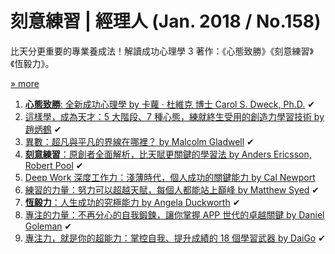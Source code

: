 # 刻意練習 | 經理人 (Jan. 2018 / No.158)

比天分更重要的專業養成法！解讀成功心理學 3 著作：《心態致勝》《刻意練習》《恆毅力》。

[» more](https://www.managertoday.com.tw/magazines/view/127424)

1. [**心態致勝**: 全新成功心理學 by 卡蘿 ‧ 杜維克 博士 Carol S. Dweck, Ph.D.](https://books.google.com.tw/books?id=XTEkDwAAQBAJ&hl=zh-TW&num=10) ✔
1. [這樣學，成為天才：5 大階段、7 種心態，練就終生受用的創造力學習技術 by 趙炳鶴](http://www.books.com.tw/products/0010763877) ✔
1. [異數：超凡與平凡的界線在哪裡？ by Malcolm Gladwell](http://www.books.com.tw/products/0010668300) ✔
1. [**刻意練習**：原創者全面解析，比天賦更關鍵的學習法 by Anders Ericsson, Robert Pool](http://www.books.com.tw/products/0010752714) ✔
1. [Deep Work 深度工作力：淺薄時代，個人成功的關鍵能力 by Cal Newport](http://www.books.com.tw/products/0010758381)
1. [練習的力量：努力可以超越天賦，每個人都能站上巔峰 by Matthew Syed](http://www.books.com.tw/products/0010768149) ✔
1. [**恆毅力**：人生成功的究極能力 by Angela Duckworth](http://www.books.com.tw/products/0010736310) ✔
1. [專注的力量：不再分心的自我鍛鍊，讓你掌握 APP 世代的卓越關鍵 by Daniel Goleman](http://www.books.com.tw/products/0010631218) ✔
1. [專注力，就是你的超能力：掌控自我、提升成績的 18 個學習武器 by DaiGo](http://www.books.com.tw/products/0010755805) ✔
